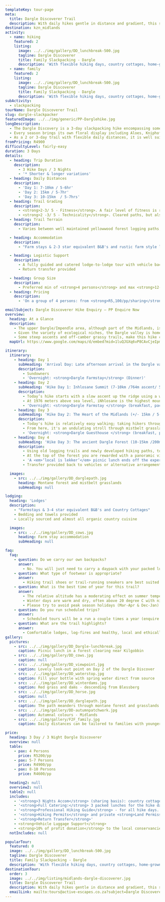 ```yaml
---
templateKey: tour-page
meta:
  title: Dargle Discoverer Trail
  description: With daily hikes gentle in distance and gradient, this slackpacking trail is perfect for families, and those who prefer to take a little more time to smell the daisies.
destination: kzn_midlands
activity:
  - name: hiking
    featured: 2
    listing:
      image: ../../img/gallery/DD_lunchbreak-500.jpg
      tagline: Dargle Discoverer
      title: Family Slackpacking - Dargle
      description: 'With flexible hiking days, country cottages, home-grown meals, and Tolkienesque explorations - the Dargle Slackpacker is the Midlands best kept secret.'
  - name: family
    featured: 2
    listing:
      image: ../../img/gallery/DD_lunchbreak-500.jpg
      tagline: Dargle Discoverer
      title: Family Slackpacking - Dargle
      description: 'With flexible hiking days, country cottages, home-grown meals, and Tolkienesque explorations - the Dargle Slackpacker is the Midlands best kept secret.'
subActivity:
  - slackpacking
tourName: Dargle Discoverer Trail
slug: dargle-slackpacker
featuredImage: ../../img/generic/PP-Darglehike.jpg
longDescription:
  - The Dargle Discovery is a 3-day slackpacking hike encompassing some of the best of the KZN Midland's hidden gems. Traversing privately owned land in conservancies otherwise not accessible to the public, the area is renowned for its rich biodiversity and high level of endemism. The ever-changing landscapes include highly threatened Mist-Belt Forest, Afro-Montane grassland, rolling farmlands and challenging summits.
  - Every season brings its own floral display including Aloes, Kniphofia (red hot pokers), Gladiolus, Hypoxis, Watsonia, Brungsvigia (river lilies) and Wahlenbergia (bell flowers).
  - As a 2 or 3-day trail with flexible daily distances, it is well suited to a family weekender.
fromPricing: R4900
difficultyLevel: fairly-easy
duration: 3 Days
details:
  - heading: Trip Duration
    description:
      - 3 Hike Days / 3 Nights
      - '* Shorter & longer variations'
  - heading: Daily Distances
    description:
      - 'Day 1: 7-10km / 5-6hr'
      - 'Day 2: 15km / 5-7hr'
      - 'Day 3: 10-15km  / 5-7hrs'
  - heading: Trail Grading
    description:
      - <strong>2-3/ 5 - Fitness</strong>. A fair level of fitness is required
      - <strong>2 -3/ 5 - Technicality</strong>. Cleared paths, but also some off-camber grassy trails (relatively well maintained), and a few vertical up and down sections.
  - heading: Trail Terrain
    description:
      - Varies between well maintained yellowwood forest logging paths, stone terraced paths, mountain paths, ravine trails and rocky ridges

  - heading: Accommodation
    description:
      - "Farm stays & 2-3 star equivalent B&B's and rustic farm style lodges"

  - heading: Logistic Support
    description:
      - A fully guided and catered lodge-to-lodge tour with vehicle back-up and daily luggage transfers
      - Return transfer provided

  - heading: Group Size
    description:
      - Preferred min of <strong>4 persons</strong> and max <strong>12-14 </strong>persons per group
  - heading: Pricing
    description:
      - 'On a group of 4 persons: from <strong>R5,100/pp/sharing</strong>'

emailSubject: Dargle Discoverer Hike Enquiry – PP Enquire Now
overview:
  heading: At a Glance
  description:
    - The upper Dargle/Impendle area, although part of the Midlands, is also considered the start of the mighty Drakensberg escarpment, and this hike combines some more rugged berg hiking with the luxury of Midland's comforts.
    - Given the variety of ecological niches, the Dargle valley is home to over 200 bird species including the rare Cape Parrot and White-winged Starling. Due to the protection status of this area, it is not uncommon to find highly specialised animals like the elusive Samango monkeys playing in the Cape Chestnut trees, or some of the successfully re-introduced rock dassies sunbathing in the forest fringe. Blue duiker, oribi and mountain reedbuck are also frequent visitors.
    - Some steep ascents and off-camber grassy trails, make this hike challenging at times. As with the Karkloof Falls2Falls, 10% of profit will go towards local conservation projects.
  mapUrl: https://www.google.com/maps/d/embed?mid=1luQJGXq6vP8CAvCjeIpmZSZFYLgvsUVM&usp=en

itinerary:
  itinerary:
    - heading: Day 1
      subHeading: 'Arrival Day: Late afternoon arrival in the Dargle valley'
      description:
        - Sundowners
        - 'Overnight: <strong>Dargle Farmstay</strong> (Dinner)'
    - heading: Day 2
      subHeading: 'Hike Day 1: Inhlosane Summit (7-10km /764m ascent/ 5-6hrs)'
      description:
        - Today’s hike starts with a slow ascent up the ridge using a well-marked indigenous forest trail, up onto the saddle of iNhlosane mountain. From here there are a few rocky and steep inclines across the highland grasslands, which in Spring and Summer are swathed in a blanket of delicate wildflowers.
        - At 1976 meters above sea level, iNhlosane is the highest mountain in the Midlands. From the summit, you will be rewarded with stunning vistas of the Midlands. From here it is a short but steep walk through indigenous forest back to your farmstay.
        - 'Overnight: <strong>Dargle Farmstay </strong> (breakfast, packed lunch, dinner)'
    - heading: Day 3
      subHeading: 'Hike Day 2: The Heart of the Midlands (+/- 15km / 5-7hrs)'
      description:
        - Today's hike is relatively easy walking; taking hikers through typical Midlands farm scenery and past an expansive wetland (an important nesting site for cranes), before descending to pass by one of the oldest farmhouses of KwaZulu-Natal, renowned for its architecture.
        - From here, it's an undulating stroll through mistbelt grassland to your next nights accommodation, nestled under the eaves of one of the most ancient indigenous forests.
        - 'Overnight: <strong>Dargle Guesthouse </strong> (breakfast, packed lunch, dinner)'
    - heading: Day 4
      subHeading: 'Hike Day 3: The ancient Dargle Forest (10-15km /200m ascent/ 5-7hrs)'
      description:
        - Using old logging trails and newly developed hiking paths, todays hike takes you through the cool undergrowth of Mistbelt forest, in the heart of the Dargle valley. There are plenty of spring mountain streams to drink from, as well as frequent sightings of tree dassie's, oribi, reedbuck and perhaps a Samango monkey.
        - At the top of the forest you are rewarded with a panoramic view of the Dargle and Lidgetton valley, with the iconic Nhlosane mountain as a backdrop.
        - 'A <em>‘local is lekker’</em> picnic lunch ends off the experience, with finger foods selected from the surrounding producers: a true taste of the Midlands.'
        - Transfer provided back to vehicles or alternative arrangements made.

  images:
    - src: ../../img/gallery/DD_darglepath.jpg
      heading: Montane forest and mistbelt grasslands
      subHeading: null

lodging:
  heading: 'Lodges'
  description:
    - "Farmstays & 3-4 star equivalent B&B's and Country Cottages"
    - Bedding and towels provided
    - Locally sourced and almost all organic country cuisine

  images:
    - src: ../../img/gallery/DD_cows.jpg
      heading: Farm stay accommodation
      subHeading: null

faq:
  faq:
    - question: Do we carry our own backpacks?
      answer:
        - No. You will just need to carry a daypack with your packed lunch, water and supplies for the day. Your overnight bags will be transferred by vehicle from lodge to lodge.
    - question: What type of footwear is appropriate?
      answer:
        - Hiking trail shoes or trail-running sneakers are best suited for this trail.
    - question: What is the best time of year for this trail?
      answer:
        - The relative altitude has a moderating effect on summer temperature with day time temperatures seldom exceeding 30 degrees C. Summer nights can be cool > 15 degrees C. The rainy season is in Summer ( November to February).
        - Winter days are warm and dry, often above 20 degree C with night temperatures 1-10 Degrees C. Occasionally there is a small scattering of snow in surrounding higher altitude areas
        - Please try to avoid peak season holidays (Mar-Apr & Dec-Jan) as the lodges have to give priority to long-stay bookings over such times. Autumn and Spring are great times of year for the Midlands.
    - question: Do you run scheduled trips?
      answer:
        - Scheduled tours will be a run a couple times a year (enquire regarding dates) otherwise private trips also avaiable - date/ avail permitting.
    - question: What are the trail highlights?
      answer:
        - Comfortable lodges, log-fires and healthy, local and ethically sourced country cuisine, spectacular 360 degree panoramic views of the Dargle and Lidgetton Valley, challenging summits, flower spotting and ancient Yellowwood forests.
gallery:
  pictures:
    - src: ../../img/gallery/DD_Dargle-lunchbreak.jpg
      caption: Picnic lunch in a forest clearing near Kilgobbin
    - src: ../../img/gallery/DD_cows.jpg
      caption: null
    - src: ../../img/gallery/DD_viewpoint.jpg
      caption: Lovely look-out point on Day 2 of the Dargle Discover
    - src: ../../img/gallery/DD_waterstop.jpg
      caption: Fill your bottle with spring water direct from source
    - src: ../../img/gallery/DD_winterdams.jpg
      caption: Red grass and dams - descending from Blessberg
    - src: ../../img/gallery/DD_horse.jpg
      caption: null
    - src: ../../img/gallery/DD_darglepath.jpg
      caption: The path meanders through montane forest and grasslands
    - src: ../../img/gallery/DD-autumnpatchwork.jpg
      caption: Autumnal colours - Midlands
    - src: ../../img/gallery/F2F_family.jpg
      caption: Daily distances can be tailored to families with younger members

price:
  heading: 3 Day / 3 Night Dargle Discoverer
  overview: null
  table:
    - pax: 4 Persons
      price: R5200/pp
    - pax: 5-7 Persons
      price: R4900/pp
    - pax: 8-10 Persons
      price: R4600/pp

  heading2: null
  overview2: null
  table2: null
  includes:
    - '<strong>3 Nights Accom</strong> (sharing basis): country cottages'
    - '<strong>Full Catering:</strong> 3 packed lunches for the hike days, 3 dinners and 3 breakfasts '
    - '<strong>Professional Hiking Guide</strong> - for all hike days. FGASA qualified to explore the fauna and fauna with you'
    - '<strong>Hiking Permits</strong> and private <strong>Land Permissions</strong>'
    - '<strong>Return Transfer</strong>'
    - <strong>Vehicle Luggage Support</strong>
    - <strong>10% of profit donation</strong> to the local conservancies
  notIncludes: null

popularTour:
  featured: 0
  image: ../../img/gallery/DD_lunchbreak-500.jpg
  tagline: Dargle Discoverer
  title: Family Slackpacking - Dargle
  description: 'With flexible hiking days, country cottages, home-grown meals, and Tolkienesque explorations - the Dargle Slackpacker is the Midlands best kept secret.'
destinationTour:
  order: 3
  image: ../../img/listing/midlands-dargle-discoverer.jpg
  title: Dargle Discoverer Trail
  description: With daily hikes gentle in distance and gradient, this slackpacking trail is perfect for families, and those who prefer to take things at a gentler pace. Overnighting at cosy country lodges with locally grown home-cooked meals, dams and rivers for cooling off enroute, and picturesque picnic spots, the Dargle Trails are one the Midlands best kept secrets.
  emailLink: mailto:tours@active-escapes.co.za?subject=Dargle Discoverer Hike - KZN Midlands Destination Listing
---
```

